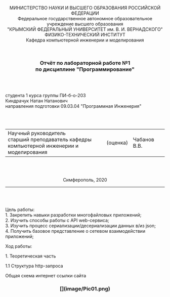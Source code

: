 <p align="center">МИНИСТЕРСТВО НАУКИ  И ВЫСШЕГО ОБРАЗОВАНИЯ РОССИЙСКОЙ ФЕДЕРАЦИИ<br>
Федеральное государственное автономное образовательное учреждение высшего образования<br>
"КРЫМСКИЙ ФЕДЕРАЛЬНЫЙ УНИВЕРСИТЕТ им. В. И. ВЕРНАДСКОГО"<br>
ФИЗИКО-ТЕХНИЧЕСКИЙ ИНСТИТУТ<br>
Кафедра компьютерной инженерии и моделирования</p>
<br>
<h3 align="center">Отчёт по лабораторной работе №1<br> по дисциплине "Программирование"</h3>
<br><br>
<p>студента 1 курса группы ПИ-б-о-203<br>
Киндрачук Натан Натанович<br>
направления подготовки 09.03.04 "Программная Инженерия"</p>
<br><br>
<table>
<tr><td>Научный руководитель<br> старший преподаватель кафедры<br> компьютерной инженерии и моделирования</td>
<td>(оценка)</td>
<td>Чабанов В.В.</td>
</tr>
</table>
<br><br>
<p align="center">Симферополь, 2020</p>
<hr>
<br><br>
<p>Цель работы:<br>  
1.	Закрепить навыки разработки многофайловыx приложений;<br>
2.	Изучить способы работы с API web-сервиса;<br>
3.	Изучить процесс сериализации/десериализации данных в/из json;<br>
4.	Получить базовое представление о сетевом взаимодействии приложений;<br>
<p>Ход работы:<br>
<p>1. Теоретическая часть<br> 
<p>1.1 Структура http-запроса<br>
<p>Общая схема интернет ссылки сайта<br>
<h3 align="center">[](image/Pic01.png)

